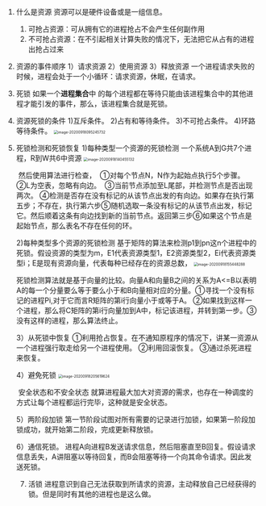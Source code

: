 1. 什么是资源
   资源可以是硬件设备或是一组信息。
   
   1. 可抢占资源：可从拥有它的进程抢占不会产生任何副作用
   2. 不可抢占资源：在不引起相关计算失败的情况下，无法把它从占有的进程出抢占过来
   
2. 资源的事件顺序
   1）请求资源
   2）使用资源
   3）释放资源
   一个进程请求失败的时候，进程会处于一个小循环：请求资源，休眠，在请求。

3. 死锁
   如果一个**进程集合**中 的每个进程都在等待只能由该进程集合中的其他进程才能引发的事件，那么，该进程集合就是死锁。

4. 资源死锁的条件
   1)互斥条件。   2)占有和等待条件。  3)不可抢占条件。  4)环路等待条件。
   <img src="/Users/wangfusheng/Library/Application Support/typora-user-images/image-20200918095245732.png" alt="image-20200918095245732" style="zoom:50%;" />

5. 死锁检测和死锁恢复
   1)每种类型一个资源的死锁检测
           一个系统A到G共7个进程，R到W共6中资源
          <img src="/Users/wangfusheng/Library/Application Support/typora-user-images/image-20200918140455132.png" alt="image-20200918140455132" style="zoom:50%;" />

   ​		然后使用算法进行检查，
   ​			①对每个节点N，N作为起始点执行5个步骤。
   ​			②L为空表，忽略有向边。
   ​			③当前节点添加至L尾部，并检测节点是否出现两次。
   ​			④检测是否存在没有标记的从该节点出发的有向边。如果存在执行第五步；不存在，执行第六步
   ​			⑤随机选取一条没有标记的从该节点出发，标记它。然后顺着这条有向边找到新的当前节点。返回第三步
   ​			⑥如果这个节点是起始节点，那么表名不存在任何的环。

   2)每种类型多个资源的死锁检测
   		基于矩阵的算法来检测p1到pn这n个进程中的死锁。假设资源的类型为m，E1代表资源类型1，E2资源类型2，Ei代表资源类型i；E是现有资源向量，代表每种已经存在的资源总数，
   <img src="/Users/wangfusheng/Library/Application Support/typora-user-images/image-20200918155448288.png" alt="image-20200918155448288" style="zoom:50%;" />

   ​			死锁检测算法就是基于向量的比较。向量A和向量B之间的关系为A<=B以表明A的每一个分量要么等于要么小于和B向量相对应的分量。
   ​				①寻找一个没有标记的进程Pi,对于它而言R矩阵的第i行向量小于或等于A。
   ​				②如果找到这样一个进程，那么将C矩阵的第i行向量加到A中，标记该进程，并转到第一步。
   ​				③没有这样的进程，那么算法终止。

    3）从死锁中恢复
   			①利用抢占恢复。在不通知原程序的情况下，讲某一资源从一个进程强行取走给另一个进程使用。
   			②利用回滚恢复。
   			③通过杀死进程来恢复。

   4）避免死锁
   	<img src="/Users/wangfusheng/Library/Application Support/typora-user-images/image-20200918205619624.png" alt="image-20200918205619624" style="zoom:50%;" />

   ​	安全状态和不安全状态
   ​	就算进程最大加大对资源的需求，也存在一种调度的方式让每个进程都运行完毕，这种就是安全状态。
   ​	

   5）两阶段加锁
   		第一节阶段试图对所有需要的记录进行加锁，如果第一阶段加锁成功，就开始第二阶段，完成更新释放锁。

   6）通信死锁。
   		进程A向进程B发送请求信息，然后阻塞直至B回复。假设请求信息丢失，A讲阻塞以等待回复，而B会阻塞等待一个向其命令请求。因此发送死锁。

   7)  活锁
   	进程意识到自己无法获取到所请求的资源，主动释放自己已经获得的锁。但是同时有其他的进程也是这么做。
